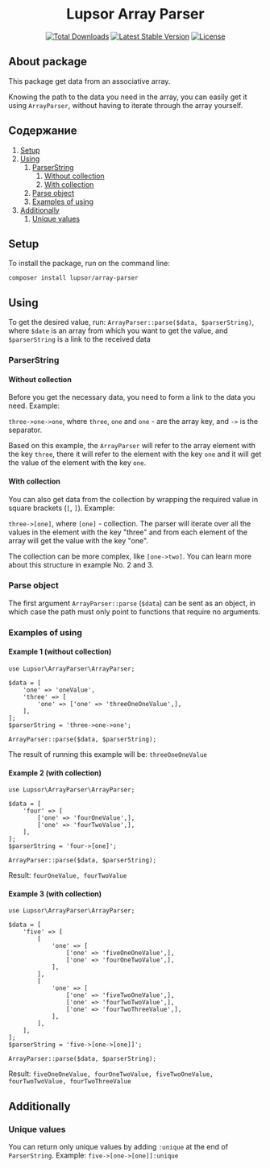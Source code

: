 <h1 align="center">Lupsor Array Parser</h1>

<p align="center">
<a href="https://packagist.org/packages/lupsor/array-parser"><img src="https://img.shields.io/packagist/dt/lupsor/array-parser" alt="Total Downloads"></a>
<a href="https://packagist.org/packages/lupsor/array-parser"><img src="https://img.shields.io/packagist/v/lupsor/array-parser" alt="Latest Stable Version"></a>
<a href="https://packagist.org/packages/lupsor/array-parser"><img src="https://img.shields.io/packagist/l/lupsor/array-parser" alt="License"></a>
</p>

## About package

This package get data from an associative array.

Knowing the path to the data you need in the array, you can easily get it using `ArrayParser`, without having to iterate through the array yourself.

## Содержание

1. [Setup](#setup)
2. [Using](#using)
   1. [ParserString](#parserString)
      1. [Without collection](#withoutCollection)
      2. [With collection](#withCollection)
   2. [Parse object](#parseObject)
   3. [Examples of using](#examples)
3. [Additionally](#additionally)
   1. [Unique values](#unique)

## Setup<a name="setup"></a>

To install the package, run on the command line:
```
composer install lupsor/array-parser
```

## Using<a name="using"></a>

To get the desired value, run:
`ArrayParser::parse($data, $parserString)`, where `$date` is an array from which you want to get the value, and `$parserString` is a link to the received data

### ParserString<a name="parserString"></a>
#### Without collection<a name="withoutCollection"></a>

Before you get the necessary data, you need to form a link to the data you need. Example: 

`three->one->one`, where `three`, `one` and `one` - are the array key, and `->` is the separator.

Based on this example, the `ArrayParser` will refer to the array element with the key `three`, there it will refer to the element with the key `one` and it will get the value of the element with the key `one`.

#### With collection<a name="withCollection"></a>

You can also get data from the collection by wrapping the required value in square brackets (`[`, `]`). Example:

`three->[one]`, where `[one]` - collection. The parser will iterate over all the values in the element with the key "three" and from each element of the array will get the value with the key "one".

The collection can be more complex, like `[one->two]`. You can learn more about this structure in example No. 2 and 3.

### Parse object<a name="parseObject"></a>

The first argument `ArrayParser::parse` (`$data`) can be sent as an object, in which case the path must only point to functions that require no arguments.

### Examples of using<a name="examples"></a>

#### Example 1 (without collection)
```phpt
use Lupsor\ArrayParser\ArrayParser;

$data = [
    'one' => 'oneValue',
    'three' => [
        'one' => ['one' => 'threeOneOneValue',],
    ],
];
$parserString = 'three->one->one';

ArrayParser::parse($data, $parserString);
```
The result of running this example will be: ``threeOneOneValue``

#### Example 2 (with collection)
```phpt
use Lupsor\ArrayParser\ArrayParser;

$data = [
    'four' => [
        ['one' => 'fourOneValue',],
        ['one' => 'fourTwoValue',],
    ],
];
$parserString = 'four->[one]';

ArrayParser::parse($data, $parserString);
```
Result: `fourOneValue, fourTwoValue`

#### Example 3 (with collection)
```phpt
use Lupsor\ArrayParser\ArrayParser;

$data = [
    'five' => [
        [
            'one' => [
                ['one' => 'fiveOneOneValue',],
                ['one' => 'fourOneTwoValue',],
            ],
        ],
        [
            'one' => [
                ['one' => 'fiveTwoOneValue',],
                ['one' => 'fourTwoTwoValue',],
                ['one' => 'fourTwoThreeValue',],
            ],
        ],
    ],
];
$parserString = 'five->[one->[one]]';

ArrayParser::parse($data, $parserString);
```
Result: `fiveOneOneValue, fourOneTwoValue, fiveTwoOneValue, fourTwoTwoValue, fourTwoThreeValue`

## Additionally<a name="additionally"></a>
### Unique values<a name="unique"></a>

You can return only unique values by adding `:unique` at the end of `ParserString`. Example: `five->[one->[one]]:unique`
